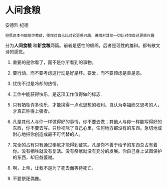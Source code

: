 # 人间食粮

安德烈·纪德

```
但愿这本书能给你教益，使你对自己比对它更感兴趣，进而对其他一切比对你自己更感兴趣
```

分为**人间食粮** 和**新食粮**两篇。前者是感性的缠绵，后者是理性的雄辩。都有散文诗的感觉。

1. 重要的是你看了，而不是你所看到的事物。

1. 要行动，而不要考虑这行动是好是坏。要爱，而不要顾虑是善是恶。

1. 忧伤不过是冷却的热情。

1. 工作中能获得快乐，是这项工作值得做的标志.

1. 只有牺牲许多快乐，才能换得一点点思想的权利。自认为幸福而又思考的人，才真正称得上强者。

1. 凡是其他人与你一样做得好的事情，你不要去做；其他人与你一样能写得好的东西，你不要去写。只珍视除了自己心里，任何地方都没有的东西。急切地或耐心地把你创造成最不可代替的人。

1. 完全的占有只有通过奉献才能得到证实。凡是你不善于给予的东西总占有着你。没有牺牲就没有复活。没有祭献就没有充分的发展。你自己身上试图保护的东西，却日益萎谢。

1. 啊，上帝，让我不是为了死去而等待死亡。

1. 不要祭祀偶像。

